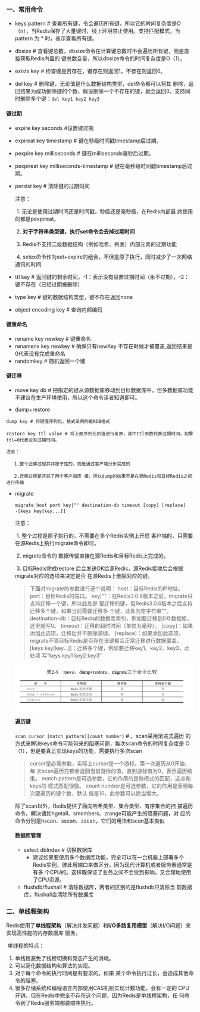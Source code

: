 ### 一、常用命令

- keys pattern    # 查看所有键，令会遍历所有键，所以它的时间复杂度是O（n），当Redis保存了大量键时，线上环境禁止使用。支持匹配模式，当pattern 为 * 时，表示查看所有键。

- dbsize # 查看键总数，dbsize命令在计算键总数时不会遍历所有键，而是直接获取Redis内置的 键总数变量，所以dbsize命令的时间复杂度是O（1）。

- exists key # 检查键是否存在，键存在则返回1，不存在则返回0。

- del key # 删除键，无论值是什么数据结构类型，del命令都可以将其 删除，返回结果为成功删除键的个数，假设删除一个不存在的键，就会返回0，支持同时删除多个键：`del key1 key2 key3`

#### 键过期

- expire key seconds #设置键过期
- expireat key timestamp # 键在秒级时间戳timestamp后过期。
- pexpire key milliseconds # 键在milliseconds毫秒后过期。
- pexpireat key milliseconds-timestamp # 键在毫秒级时间戳timestamp后过期。
- persist key # 清除键的过期时间

    注意：

    ​	1. 无论是使用过期时间还是时间戳，秒级还是毫秒级，在Redis内部最 终使用的都是pexpireat。

    ​	2. **对于字符串类型键，执行set命令会去掉过期时间**

    ​	3. Redis不支持二级数据结构（例如哈希、列表）内部元素的过期功能 

    ​	4. setex命令作为set+expire的组合，不但是原子执行，同时减少了一次网络通讯的时间.

- ttl key # 返回键的剩余时间，-1：表示没有设置过期时间（永不过期），-2：键不存在（已经过期被删除）

- type key # 键的数据结构类型，键不存在返回none

- object encoding key # 查询内部编码

#### 键重命名

- rename key newkey # 键重命名
- renamenx key newkey # 确保只有newKey 不存在时候才被覆盖,返回结果是0代表没有完成重命名
- randomkey # 随机返回一个键

#### 键迁移

- move key db # 把指定的键从源数据库移动到目标数据库中，但多数据库功能不建议在生产环境使用，所以这个命令读者知道即可。

- dump+restore 

```
dump key # 将键值序列化，格式采用的是RDB格式

restore key ttl value # 将上面序列化的值进行复原，其中ttl参数代表过期时间，如果ttl=0代表没有过期时间。
```

    注意：
    
    ​	1.整个迁移过程并非原子性的，而是通过客户端分步完成的 
    
    ​	2.迁移过程是开启了两个客户端连 接，所以dump的结果不是在源Redis和目标Redis之间进行传输

- migrate

  ```
  migrate host port key|"" destination-db timeout [copy] [replace] ·[keys key[key...]]
  ```

  注意：

  ​	1. 整个过程是原子执行的，不需要在多个Redis实例上开启 客户端的，只需要在源Redis上执行migrate命令即可。

  ​	2. migrate命令的 数据传输直接在源Redis和目标Redis上完成的。

  ​	3. 目标Redis完成restore 后会发送OK给源Redis，源Redis接收后会根据migrate对应的选项来决定是否 在源Redis上删除对应的键。

  >下面对migrate的参数进行逐个说明：
  >host：目标Redis的IP地址。
  >port：目标Redis的端口。
  >key|""：在Redis3.0.6版本之前，migrate只支持迁移一个键，所以此处是 要迁移的键，但Redis3.0.6版本之后支持迁移多个键，如果当前需要迁移多 个键，此处为空字符串""。
  >destination-db：目标Redis的数据库索引，例如要迁移到0号数据库，这里就写0。
  >timeout：迁移的超时时间（单位为毫秒）。
  >[copy]：如果添加此选项，迁移后并不删除源键。
  >[replace]：如果添加此选项，migrate不管目标Redis是否存在该键都会正常迁移进行数据覆盖。
  >[keys key[key...]]：迁移多个键，例如要迁移key1、key2、key3，此处填 写“keys key1 key2 key3”

  ![1540448385507](assets/1540448385507.png)

  #### 遍历键

  `scan cursor [match pattern][count number]` # ，scan采用渐进式遍历 的方式来解决keys命令可能带来的阻塞问题，每次scan命令的时间复杂度是 O（1），但是要真正实现keys的功能，需要执行多次scan

  > cursor是必需参数，实际上cursor是一个游标，第一次遍历从0开始，每 次scan遍历完都会返回当前游标的值，直到游标值为0，表示遍历结束。
  > match pattern是可选参数，它的作用的是做模式的匹配，这点和keys的
  > 模式匹配很像。
  > count number是可选参数，它的作用是表明每次要遍历的键个数，默认 值是10，此参数可以适当增大。

  除了scan以外，Redis提供了面向哈希类型、集合类型、有序集合的扫 描遍历命令，解决诸如hgetall、smembers、zrange可能产生的阻塞问题，对 应的命令分别是hscan、sscan、zscan，它们的用法和scan基本类似

  #### 数据库管理

  - select dbIndex # 切换数据库
    - 建议如果要使用多个数据库功能，完全可以在一台机器上部署多个 Redis实例，彼此用端口来做区分，因为现代计算机或者服务器通常是有多 个CPU的。这样既保证了业务之间不会受到影响，又合理地使用了CPU资源。
  - flushdb/flushall # 清除数据库，两者的区别的是flushdb只清除当 前数据库，flushall会清除所有数据库

### 二、单线程架构

​	Redis使用了**单线程架构**（解决并发问题）和**I/O多路复用模型**（解决I/O问题）来实现高性能的内存数据库 服务。

​	单线程的特点：

1. 单线程避免了线程切换和竞态产生的消耗。
2. 可以简化数据结构和算法的实现。
3. 对于每个命令的执行时间是有要求的。如果 某个命令执行过长，会造成其他命令的阻塞。
4. 很多存储系统和编程语言内部使用CAS机制实现计数功能，会有一定的 CPU开销，但在Redis中完全不存在这个问题，因为Redis是单线程架构，任 何命令到了Redis服务端都要顺序执行。